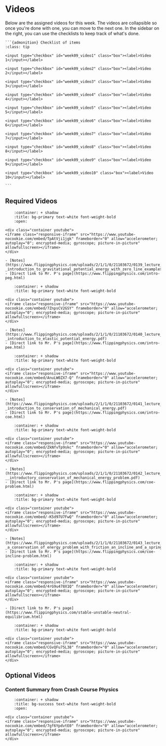 # Videos

Below are the assigned videos for this week. 
The videos are collapsible so once you're done with one, you can move to the next one.
In the sidebar on the right, you can use the checklists to keep track of what's done.

````{margin}
```{admonition} Checklist of items
:class: tip

<input type="checkbox" id="week09_video1" class="box"><label>Video 1</input></label>

<input type="checkbox" id="week09_video2" class="box"><label>Video 2</input></label>

<input type="checkbox" id="week09_video3" class="box"><label>Video 3</input></label>

<input type="checkbox" id="week09_video4" class="box"><label>Video 4</input></label>

<input type="checkbox" id="week09_video5" class="box"><label>Video 5</input></label>

<input type="checkbox" id="week09_video6" class="box"><label>Video 6</input></label>

<input type="checkbox" id="week09_video7" class="box"><label>Video 7</input></label>

<input type="checkbox" id="week09_video8" class="box"><label>Video 8</input></label>

<input type="checkbox" id="week09_video9" class="box"><label>Video 9</input></label>

<input type="checkbox" id="week09_video10" class="box"><label>Video 10</input></label>

```
````

## Required Videos

```{dropdown} 1. Introduction to Gravitational Potential Energy with Zero Line Examples
    :container: + shadow
    :title: bg-primary text-white font-weight-bold
    :open:

<div class="container youtube">
<iframe class="responsive-iframe" src="https://www.youtube-nocookie.com/embed/TpAtVji1jgk" frameborder="0" allow="accelerometer; autoplay="0"; encrypted-media; gyroscope; picture-in-picture" allowfullscreen></iframe>
</div>

- [Notes](https://www.flippingphysics.com/uploads/2/1/1/0/21103672/0139_lecture_notes_-_introduction_to_gravitational_potential_energy_with_zero_line_examples.pdf)
- [Direct link to Mr. P's page](https://www.flippingphysics.com/intro-peg.html)
```

```{dropdown} 2. Introduction to Elastic Potential Energy with Examples
    :container: + shadow
    :title: bg-primary text-white font-weight-bold

<div class="container youtube">
<iframe class="responsive-iframe" src="https://www.youtube-nocookie.com/embed/7ZnpsCV2GSY" frameborder="0" allow="accelerometer; autoplay="0"; encrypted-media; gyroscope; picture-in-picture" allowfullscreen></iframe>
</div>

- [Notes](https://www.flippingphysics.com/uploads/2/1/1/0/21103672/0140_lecture_notes_-_introduction_to_elastic_potential_energy.pdf)
- [Direct link to Mr. P's page](https://www.flippingphysics.com/intro-pee.html)
```

```{dropdown} 3. Introduction to Conservation of Mechanical Energy with Demonstrations
    :container: + shadow
    :title: bg-primary text-white font-weight-bold

<div class="container youtube">
<iframe class="responsive-iframe" src="https://www.youtube-nocookie.com/embed/AnuLW0ZX7-Q" frameborder="0" allow="accelerometer; autoplay="0"; encrypted-media; gyroscope; picture-in-picture" allowfullscreen></iframe>
</div>

- [Notes](https://www.flippingphysics.com/uploads/2/1/1/0/21103672/0141_lecture_notes_-_introduction_to_conservation_of_mechanical_energy.pdf)
- [Direct link to Mr. P's page](https://www.flippingphysics.com/intro-coe.html)
```

```{dropdown} 4. Introductory Conservation of Mechanical Energy Problem using a Trebuchet
    :container: + shadow
    :title: bg-primary text-white font-weight-bold

<div class="container youtube">
<iframe class="responsive-iframe" src="https://www.youtube-nocookie.com/embed/ZkNfvTp9skc" frameborder="0" allow="accelerometer; autoplay="0"; encrypted-media; gyroscope; picture-in-picture" allowfullscreen></iframe>
</div>

- [Notes](https://www.flippingphysics.com/uploads/2/1/1/0/21103672/0142_lecture_notes_-__introductory_conservation_of_mechanical_energy_problem.pdf)
- [Direct link to Mr. P's page](https://www.flippingphysics.com/coe-problem.html)
```

```{dropdown} 5. Conservation of Energy Problem with Friction, an Incline and a Spring by Billy
    :container: + shadow
    :title: bg-primary text-white font-weight-bold

<div class="container youtube">
<iframe class="responsive-iframe" src="https://www.youtube-nocookie.com/embed/-K5d97U7FwQ" frameborder="0" allow="accelerometer; autoplay="0"; encrypted-media; gyroscope; picture-in-picture" allowfullscreen></iframe>
</div>

- [Notes](https://www.flippingphysics.com/uploads/2/1/1/0/21103672/0143_lecture_notes_-_a_conservation_of_energy_problem_with_friction_an_incline_and_a_spring_by_billy.pdf)
- [Direct link to Mr. P's page](https://www.flippingphysics.com/coe-incline-problem.html)
```

```{dropdown} 6. Stable, Unstable and Neutral Equilibrium
    :container: + shadow
    :title: bg-primary text-white font-weight-bold
    
<div class="container youtube">
<iframe class="responsive-iframe" src="https://www.youtube-nocookie.com/embed/4rG9u478X1Q" frameborder="0" allow="accelerometer; autoplay="0"; encrypted-media; gyroscope; picture-in-picture" allowfullscreen></iframe>
</div>

- [Direct link to Mr. P's page](https://www.flippingphysics.com/stable-unstable-neutral-equilibrium.html)
```

```{dropdown} 7. Introduction to the Conservative Force and it's Potential Energy with Example Problem
    :container: + shadow
    :title: bg-primary text-white font-weight-bold

<div class="container youtube">
<iframe class="responsive-iframe" src="https://www.youtube-nocookie.com/embed/CGvQFu75L38" frameborder="0" allow="accelerometer; autoplay="0"; encrypted-media; gyroscope; picture-in-picture" allowfullscreen></iframe>
</div>
```

## Optional Videos

### Content Summary from Crash Course Physics

```{dropdown} Newtonian Gravity
    :container: + shadow
    :title: bg-success text-white font-weight-bold
    :open:

<div class="container youtube">
<iframe class="responsive-iframe" src="https://www.youtube-nocookie.com/embed/7gf6YpdvtE0" frameborder="0" allow="accelerometer; autoplay="0"; encrypted-media; gyroscope; picture-in-picture" allowfullscreen></iframe>
</div>
```
